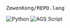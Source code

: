 <samp>ZewenKong/REPO.lang</samp>

<img src="https://img.shields.io/static/v1?style=flat-square&label=%E2%A0%80&color=666666&labelColor=%233572A5&message=Python%EF%B8%B175.1%25" alt="Python"/> <img src="https://img.shields.io/static/v1?style=flat-square&label=%E2%A0%80&color=666666&labelColor=%23B9D9FF&message=AGS%20Script%EF%B8%B124.8%25" alt="AGS Script"/> </p>
